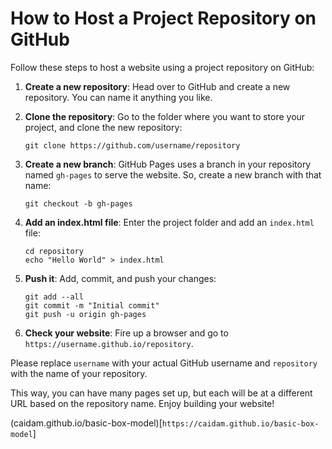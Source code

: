 # How to Host a Project Repository on GitHub

Follow these steps to host a website using a project repository on GitHub:

1. **Create a new repository**: Head over to GitHub and create a new repository. You can name it anything you like.

2. **Clone the repository**: Go to the folder where you want to store your project, and clone the new repository:
    ```
    git clone https://github.com/username/repository
    ```

3. **Create a new branch**: GitHub Pages uses a branch in your repository named `gh-pages` to serve the website. So, create a new branch with that name:
    ```
    git checkout -b gh-pages
    ```

4. **Add an index.html file**: Enter the project folder and add an `index.html` file:
    ```
    cd repository
    echo "Hello World" > index.html
    ```

5. **Push it**: Add, commit, and push your changes:
    ```
    git add --all
    git commit -m "Initial commit"
    git push -u origin gh-pages
    ```

6. **Check your website**: Fire up a browser and go to `https://username.github.io/repository`.

Please replace `username` with your actual GitHub username and `repository` with the name of your repository.

This way, you can have many pages set up, but each will be at a different URL based on the repository name. Enjoy building your website!

(caidam.github.io/basic-box-model)[`https://caidam.github.io/basic-box-model`]
